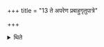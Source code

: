+++
title = "13 ते अपरेण प्रबाहुगृतुपात्रे"

+++

<details><summary>थिते</summary>

ते अपरेण प्रबाहुगृतुपात्रे आश्वत्थे अश्वशफबुध्ने उभयतोमुखे । दक्षिणमध्वर्योः । उत्तरम् प्रतिप्रस्थातुः १३
</details>
